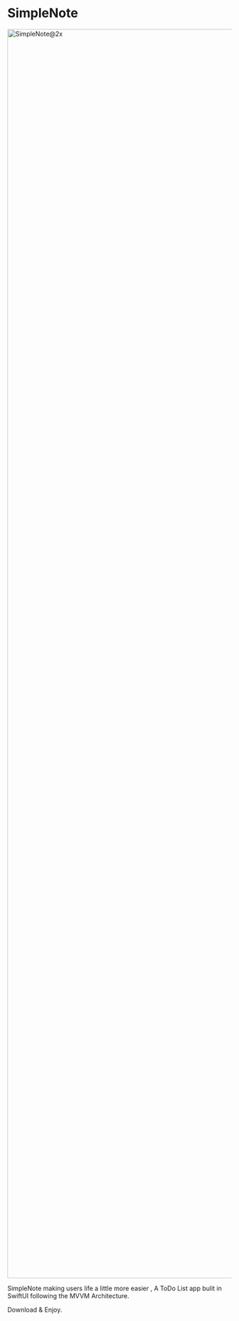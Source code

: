 # SimpleNote


<img width="2802" alt="SimpleNote@2x" src="https://user-images.githubusercontent.com/71550013/124465020-ce3a0180-dd8c-11eb-8261-ff23abea7495.png">


SimpleNote making users life a little more easier , A ToDo List app bulit in SwiftUI following the MVVM Architecture. 

Download & Enjoy.

